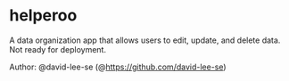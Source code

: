 # helperoo

A data organization app that allows users to edit, update, and delete data. Not ready for deployment. 

Author: @david-lee-se (@https://github.com/david-lee-se)
